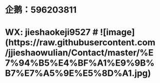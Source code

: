 # <h1>企鹅：596203811                                                                                   
  <h1>WX: jieshaokeji9527
# ![image](https://raw.githubusercontent.com/jjieshaowulian/Contact/master/%E7%94%B5%E4%BF%A1%E9%9B%B7%E7%A5%9E%E5%8D%A1.jpg)

